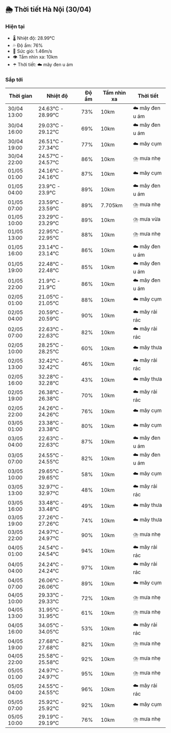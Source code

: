 ## 🌦️ Thời tiết Hà Nội (30/04)

### Hiện tại

- 🌡️ Nhiệt độ: 28.99℃
- 💦 Độ ẩm: 76%
- 💨 Sức gió: 1.46m/s
- 👁️ Tầm nhìn xa: 10km
- ☂️ Thời tiết: ☁️ mây đen u ám

### Sắp tới

| Thời gian | Nhiệt độ | Độ ẩm | Tầm nhìn xa | Thời tiết |
| --- | --- | --- | --- | --- |
| 30/04 13:00 | 24.63℃ - 28.99℃ | 73% | 10km | ☁️ mây đen u ám |
| 30/04 16:00 | 29.03℃ - 29.12℃ | 69% | 10km | ☁️ mây đen u ám |
| 30/04 19:00 | 26.51℃ - 27.34℃ | 77% | 10km | ☁️ mây cụm |
| 30/04 22:00 | 24.57℃ - 24.57℃ | 86% | 10km | ⛈️ mưa nhẹ |
| 01/05 01:00 | 24.16℃ - 24.16℃ | 87% | 10km | ☁️ mây cụm |
| 01/05 04:00 | 23.9℃ - 23.9℃ | 89% | 10km | ☁️ mây đen u ám |
| 01/05 07:00 | 23.59℃ - 23.59℃ | 89% | 7.705km | ⛈️ mưa nhẹ |
| 01/05 10:00 | 23.29℃ - 23.29℃ | 89% | 10km | ⛈️ mưa vừa |
| 01/05 13:00 | 22.95℃ - 22.95℃ | 88% | 10km | ⛈️ mưa nhẹ |
| 01/05 16:00 | 23.14℃ - 23.14℃ | 86% | 10km | ☁️ mây đen u ám |
| 01/05 19:00 | 22.48℃ - 22.48℃ | 85% | 10km | ☁️ mây đen u ám |
| 01/05 22:00 | 21.9℃ - 21.9℃ | 86% | 10km | ☁️ mây đen u ám |
| 02/05 01:00 | 21.05℃ - 21.05℃ | 88% | 10km | ☁️ mây cụm |
| 02/05 04:00 | 20.59℃ - 20.59℃ | 90% | 10km | ☁️ mây rải rác |
| 02/05 07:00 | 22.63℃ - 22.63℃ | 82% | 10km | ☁️ mây rải rác |
| 02/05 10:00 | 28.25℃ - 28.25℃ | 60% | 10km | ☁️ mây thưa |
| 02/05 13:00 | 32.42℃ - 32.42℃ | 46% | 10km | ☁️ mây rải rác |
| 02/05 16:00 | 32.28℃ - 32.28℃ | 43% | 10km | ☁️ mây thưa |
| 02/05 19:00 | 26.38℃ - 26.38℃ | 70% | 10km | ☁️ mây rải rác |
| 02/05 22:00 | 24.26℃ - 24.26℃ | 76% | 10km | ☁️ mây cụm |
| 03/05 01:00 | 23.38℃ - 23.38℃ | 80% | 10km | ☁️ mây cụm |
| 03/05 04:00 | 22.63℃ - 22.63℃ | 87% | 10km | ☁️ mây đen u ám |
| 03/05 07:00 | 24.55℃ - 24.55℃ | 82% | 10km | ☁️ mây đen u ám |
| 03/05 10:00 | 29.65℃ - 29.65℃ | 58% | 10km | ☁️ mây cụm |
| 03/05 13:00 | 32.97℃ - 32.97℃ | 48% | 10km | ☁️ mây rải rác |
| 03/05 16:00 | 33.48℃ - 33.48℃ | 49% | 10km | ☁️ mây thưa |
| 03/05 19:00 | 27.26℃ - 27.26℃ | 74% | 10km | ☁️ mây thưa |
| 03/05 22:00 | 24.97℃ - 24.97℃ | 90% | 10km | ⛈️ mưa nhẹ |
| 04/05 01:00 | 24.54℃ - 24.54℃ | 94% | 10km | ☁️ mây rải rác |
| 04/05 04:00 | 24.24℃ - 24.24℃ | 97% | 10km | ☁️ mây rải rác |
| 04/05 07:00 | 26.06℃ - 26.06℃ | 89% | 10km | ☁️ mây cụm |
| 04/05 10:00 | 29.33℃ - 29.33℃ | 72% | 10km | ⛈️ mưa nhẹ |
| 04/05 13:00 | 31.95℃ - 31.95℃ | 61% | 10km | ⛈️ mưa nhẹ |
| 04/05 16:00 | 34.05℃ - 34.05℃ | 53% | 10km | ☁️ mây rải rác |
| 04/05 19:00 | 27.68℃ - 27.68℃ | 82% | 10km | ⛈️ mưa nhẹ |
| 04/05 22:00 | 25.58℃ - 25.58℃ | 92% | 10km | ⛈️ mưa nhẹ |
| 05/05 01:00 | 24.97℃ - 24.97℃ | 95% | 10km | ⛈️ mưa nhẹ |
| 05/05 04:00 | 24.55℃ - 24.55℃ | 96% | 10km | ☁️ mây rải rác |
| 05/05 07:00 | 25.92℃ - 25.92℃ | 92% | 10km | ☁️ mây cụm |
| 05/05 10:00 | 29.19℃ - 29.19℃ | 76% | 10km | ⛈️ mưa nhẹ |
